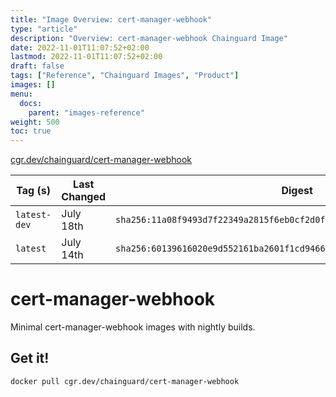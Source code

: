 ```yaml
---
title: "Image Overview: cert-manager-webhook"
type: "article"
description: "Overview: cert-manager-webhook Chainguard Image"
date: 2022-11-01T11:07:52+02:00
lastmod: 2022-11-01T11:07:52+02:00
draft: false
tags: ["Reference", "Chainguard Images", "Product"]
images: []
menu:
  docs:
    parent: "images-reference"
weight: 500
toc: true
---
```


[cgr.dev/chainguard/cert-manager-webhook](https://github.com/chainguard-images/images/tree/main/images/cert-manager-webhook)

| Tag (s)       | Last Changed | Digest                                                                    |
|---------------|--------------|---------------------------------------------------------------------------|
|  `latest-dev` | July 18th    | `sha256:11a08f9493d7f22349a2815f6eb0cf2d0fb7d9855ba61f6b0904d1ddfa5ad58a` |
|  `latest`     | July 14th    | `sha256:60139616020e9d552161ba2601f1cd9466933f09f121ffb7b811ecbd7c959f2d` |

# cert-manager-webhook

Minimal cert-manager-webhook images with nightly builds.

## Get it!

```shell
docker pull cgr.dev/chainguard/cert-manager-webhook
```
